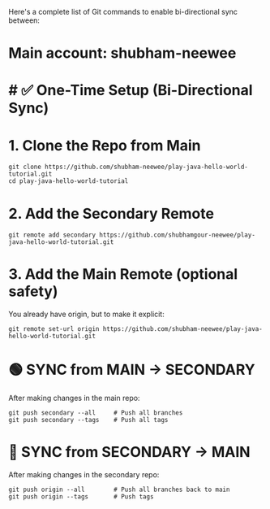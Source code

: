 Here's a complete list of Git commands to enable bi-directional sync between:

# Main account: shubham-neewee


 # # ✅ One-Time Setup (Bi-Directional Sync)
# 1. Clone the Repo from Main
```
git clone https://github.com/shubham-neewee/play-java-hello-world-tutorial.git
cd play-java-hello-world-tutorial
```

# 2. Add the Secondary Remote
```
git remote add secondary https://github.com/shubhamgour-neewee/play-java-hello-world-tutorial.git
```

# 3. Add the Main Remote (optional safety)
You already have origin, but to make it explicit:
```
git remote set-url origin https://github.com/shubham-neewee/play-java-hello-world-tutorial.git
```

# 🟢 SYNC from MAIN → SECONDARY
After making changes in the main repo:
```
git push secondary --all     # Push all branches
git push secondary --tags    # Push all tags
```

# 🔄 SYNC from SECONDARY → MAIN
After making changes in the secondary repo:
```
git push origin --all        # Push all branches back to main
git push origin --tags       # Push tags
```
